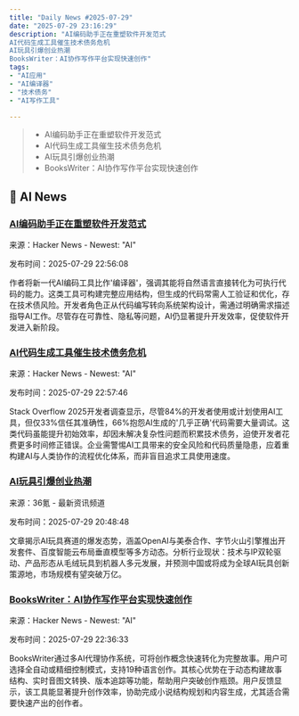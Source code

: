 ```yaml
---
title: "Daily News #2025-07-29"
date: "2025-07-29 23:16:29"
description: "AI编码助手正在重塑软件开发范式
AI代码生成工具催生技术债务危机
AI玩具引爆创业热潮
BooksWriter：AI协作写作平台实现快速创作"
tags: 
- "AI应用"
- "AI编译器"
- "技术债务"
- "AI写作工具"

---
```


> - AI编码助手正在重塑软件开发范式
> - AI代码生成工具催生技术债务危机
> - AI玩具引爆创业热潮
> - BooksWriter：AI协作写作平台实现快速创作

## 🤖 AI News

### [AI编码助手正在重塑软件开发范式](https://marmelab.com/blog/2025/07/29/ai-coding-assistants-are-the-new-compilers.html)

来源：Hacker News - Newest: "AI"

发布时间：2025-07-29 22:56:08

作者将新一代AI编码工具比作'编译器'，强调其能将自然语言直接转化为可执行代码的能力。这类工具可构建完整应用结构，但生成的代码常需人工验证和优化，存在技术债风险。开发者角色正从代码编写转向系统架构设计，需通过明确需求描述指导AI工作。尽管存在可靠性、隐私等问题，AI仍显著提升开发效率，促使软件开发进入新阶段。

### [AI代码生成工具催生技术债务危机](https://venturebeat.com/ai/stack-overflow-data-reveals-the-hidden-productivity-tax-of-almost-right-ai-code/)

来源：Hacker News - Newest: "AI"

发布时间：2025-07-29 22:57:46

Stack Overflow 2025开发者调查显示，尽管84%的开发者使用或计划使用AI工具，但仅33%信任其准确性，66%抱怨AI生成的'几乎正确'代码需要大量调试。这类代码虽能提升初始效率，却因未解决复杂性问题而积累技术债务，迫使开发者花费更多时间修正错误。企业需警惕AI工具带来的安全风险和代码质量隐患，应着重构建AI与人类协作的流程优化体系，而非盲目追求工具使用速度。

### [AI玩具引爆创业热潮](https://www.36kr.com/p/3399932195342722)

来源：36氪 - 最新资讯频道

发布时间：2025-07-29 20:48:48

文章揭示AI玩具赛道的爆发态势，涵盖OpenAI与美泰合作、字节火山引擎推出开发套件、百度智能云布局垂直模型等多方动态。分析行业现状：技术与IP双轮驱动、产品形态从毛绒玩具到机器人多元发展，并预测中国或将成为全球AI玩具创新策源地，市场规模有望突破万亿。

### [BooksWriter：AI协作写作平台实现快速创作](https://bookswriter.xyz/)

来源：Hacker News - Newest: "AI"

发布时间：2025-07-29 22:36:33

BooksWriter通过多AI代理协作系统，可将创作概念快速转化为完整故事。用户可选择全自动或精细控制模式，支持19种语言创作。其核心优势在于动态构建故事结构、实时音图文转换、版本追踪等功能，帮助用户突破创作瓶颈。用户反馈显示，该工具能显著提升创作效率，协助完成小说结构规划和内容生成，尤其适合需要快速产出的创作者。

